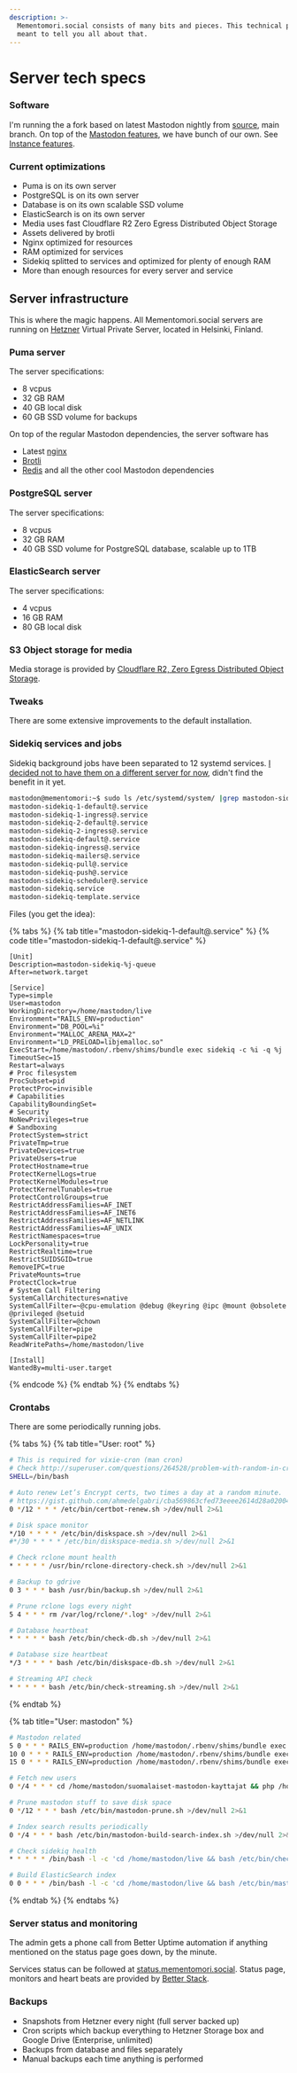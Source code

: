 ```yaml
---
description: >-
  Mementomori.social consists of many bits and pieces. This technical page is
  meant to tell you all about that.
---
```


# Server tech specs

### Software

I'm running the a fork based on latest Mastodon nightly from [source](https://github.com/ronilaukkarinen/mastodon), main branch. On top of the [Mastodon features](https://joinmastodon.org/), we have bunch of our own. See [Instance features](instance-features.md).

### Current optimizations

* Puma is on its own server
* PostgreSQL is on its own server
* Database is on its own scalable SSD volume
* ElasticSearch is on its own server
* Media uses fast Cloudflare R2 Zero Egress Distributed Object Storage
* Assets delivered by brotli
* Nginx optimized for resources
* RAM optimized for services
* Sidekiq splitted to services and optimized for plenty of enough RAM
* More than enough resources for every server and service

## Server infrastructure

This is where the magic happens. All Mementomori.social servers are running on [Hetzner](https://www.hetzner.com/) Virtual Private Server, located in Helsinki, Finland.&#x20;

### Puma server

The server specifications:

* 8 vcpus
* 32 GB RAM
* 40 GB local disk
* 60 GB SSD volume for backups

On top of the regular Mastodon dependencies, the server software has

* Latest [nginx](https://www.nginx.com/)
* [Brotli](https://github.com/google/brotli)
* [Redis](https://redis.io/) and all the other cool Mastodon dependencies

### PostgreSQL server

The server specifications:

* 8 vcpus
* 32 GB RAM
* 40 GB SSD volume for PostgreSQL database, scalable up to 1TB

### ElasticSearch server

The server specifications:

* 4 vcpus
* 16 GB RAM
* 80 GB local disk

### S3 Object storage for media

Media storage is provided by [Cloudflare R2, Zero Egress Distributed Object Storage](https://www.cloudflare.com/products/r2/).

### Tweaks

There are some extensive improvements to the default installation.

### Sidekiq services and jobs

Sidekiq background jobs have been separated to 12 systemd services. [I decided not to have them on a different server for now](https://mementomori.social/@rolle/110366892496594617), didn't find the benefit in it yet.

```bash
mastodon@mementomori:~$ sudo ls /etc/systemd/system/ |grep mastodon-sidekiq
mastodon-sidekiq-1-default@.service
mastodon-sidekiq-1-ingress@.service
mastodon-sidekiq-2-default@.service
mastodon-sidekiq-2-ingress@.service
mastodon-sidekiq-default@.service
mastodon-sidekiq-ingress@.service
mastodon-sidekiq-mailers@.service
mastodon-sidekiq-pull@.service
mastodon-sidekiq-push@.service
mastodon-sidekiq-scheduler@.service
mastodon-sidekiq.service
mastodon-sidekiq-template.service
```

Files (you get the idea):

{% tabs %}
{% tab title="mastodon-sidekiq-1-default@.service" %}
{% code title="mastodon-sidekiq-1-default@.service" %}
```systemd
[Unit]
Description=mastodon-sidekiq-%j-queue
After=network.target

[Service]
Type=simple
User=mastodon
WorkingDirectory=/home/mastodon/live
Environment="RAILS_ENV=production"
Environment="DB_POOL=%i"
Environment="MALLOC_ARENA_MAX=2"
Environment="LD_PRELOAD=libjemalloc.so"
ExecStart=/home/mastodon/.rbenv/shims/bundle exec sidekiq -c %i -q %j
TimeoutSec=15
Restart=always
# Proc filesystem
ProcSubset=pid
ProtectProc=invisible
# Capabilities
CapabilityBoundingSet=
# Security
NoNewPrivileges=true
# Sandboxing
ProtectSystem=strict
PrivateTmp=true
PrivateDevices=true
PrivateUsers=true
ProtectHostname=true
ProtectKernelLogs=true
ProtectKernelModules=true
ProtectKernelTunables=true
ProtectControlGroups=true
RestrictAddressFamilies=AF_INET
RestrictAddressFamilies=AF_INET6
RestrictAddressFamilies=AF_NETLINK
RestrictAddressFamilies=AF_UNIX
RestrictNamespaces=true
LockPersonality=true
RestrictRealtime=true
RestrictSUIDSGID=true
RemoveIPC=true
PrivateMounts=true
ProtectClock=true
# System Call Filtering
SystemCallArchitectures=native
SystemCallFilter=~@cpu-emulation @debug @keyring @ipc @mount @obsolete @privileged @setuid
SystemCallFilter=@chown
SystemCallFilter=pipe
SystemCallFilter=pipe2
ReadWritePaths=/home/mastodon/live

[Install]
WantedBy=multi-user.target
```
{% endcode %}
{% endtab %}
{% endtabs %}

### Crontabs

There are some periodically running jobs.

{% tabs %}
{% tab title="User: root" %}
```sh
# This is required for vixie-cron (man cron)
# Check http://superuser.com/questions/264528/problem-with-random-in-crontab/264541#264541
SHELL=/bin/bash

# Auto renew Let’s Encrypt certs, two times a day at a random minute.
# https://gist.github.com/ahmedelgabri/cba569863cfed73eeee2614d28a02004
0 */12 * * * /etc/bin/certbot-renew.sh >/dev/null 2>&1

# Disk space monitor
*/10 * * * * /etc/bin/diskspace.sh >/dev/null 2>&1
#*/30 * * * * /etc/bin/diskspace-media.sh >/dev/null 2>&1

# Check rclone mount health
* * * * * /usr/bin/rclone-directory-check.sh >/dev/null 2>&1

# Backup to gdrive
0 3 * * * bash /usr/bin/backup.sh >/dev/null 2>&1

# Prune rclone logs every night
5 4 * * * rm /var/log/rclone/*.log* >/dev/null 2>&1

# Database heartbeat
* * * * * bash /etc/bin/check-db.sh >/dev/null 2>&1

# Database size heartbeat
*/3 * * * * bash /etc/bin/diskspace-db.sh >/dev/null 2>&1

# Streaming API check
* * * * * bash /etc/bin/check-streaming.sh >/dev/null 2>&1
```
{% endtab %}

{% tab title="User: mastodon" %}
```sh
# Mastodon related
5 0 * * * RAILS_ENV=production /home/mastodon/.rbenv/shims/bundle exec rake mastodon:media:clear
10 0 * * * RAILS_ENV=production /home/mastodon/.rbenv/shims/bundle exec rake mastodon:push:refresh
15 0 * * * RAILS_ENV=production /home/mastodon/.rbenv/shims/bundle exec rake mastodon:feeds:clear

# Fetch new users
0 */4 * * * cd /home/mastodon/suomalaiset-mastodon-kayttajat && php /home/mastodon/suomalaiset-mastodon-kayttajat/fetch.php > /dev/null 2>&1

# Prune mastodon stuff to save disk space
0 */12 * * * bash /etc/bin/mastodon-prune.sh >/dev/null 2>&1

# Index search results periodically
0 */4 * * * bash /etc/bin/mastodon-build-search-index.sh >/dev/null 2>&1

# Check sidekiq health
* * * * * /bin/bash -l -c 'cd /home/mastodon/live && bash /etc/bin/check-sidekiq.sh' >/dev/null 2>&1

# Build ElasticSearch index
0 0 * * * /bin/bash -l -c 'cd /home/mastodon/live && bash /etc/bin/mastodon-build-search-index.sh' >/dev/null 2>&1
```
{% endtab %}
{% endtabs %}

### Server status and monitoring

The admin gets a phone call from Better Uptime automation if anything mentioned on the status page goes down, by the minute.

Services status can be followed at [status.mementomori.social](https://status.mementomori.social/). Status page, monitors and heart beats are provided by [Better Stack](https://betteruptime.com).

### Backups

* Snapshots from Hetzner every night (full server backed up)
* Cron scripts which backup everything to Hetzner Storage box and Google Drive (Enterprise, unlimited)
* Backups from database and files separately
* Manual backups each time anything is performed
